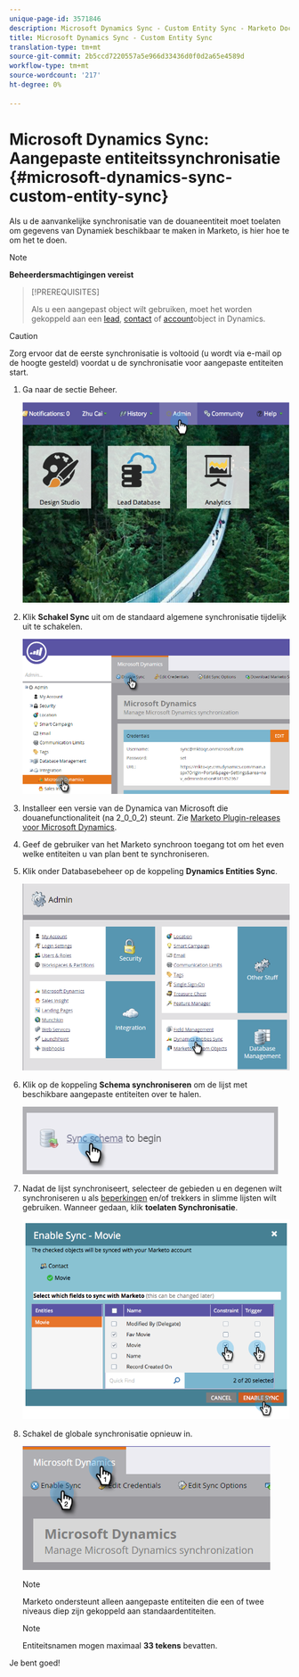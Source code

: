 ```yaml
---
unique-page-id: 3571846
description: Microsoft Dynamics Sync - Custom Entity Sync - Marketo Docs - Productdocumentatie
title: Microsoft Dynamics Sync - Custom Entity Sync
translation-type: tm+mt
source-git-commit: 2b5ccd7220557a5e966d33436d0f0d2a65e4589d
workflow-type: tm+mt
source-wordcount: '217'
ht-degree: 0%

---
```



# Microsoft Dynamics Sync: Aangepaste entiteitssynchronisatie {#microsoft-dynamics-sync-custom-entity-sync}

Als u de aanvankelijke synchronisatie van de douaneentiteit moet toelaten om gegevens van Dynamiek beschikbaar te maken in Marketo, is hier hoe te om het te doen.

>[!NOTE]
>
>**Beheerdersmachtigingen vereist**

>[!PREREQUISITES]
>
>Als u een aangepast object wilt gebruiken, moet het worden gekoppeld aan een [lead](/help/marketo/product-docs/crm-sync/microsoft-dynamics-sync/microsoft-dynamics-sync-details/microsoft-dynamics-sync-lead-sync.md), [contact](/help/marketo/product-docs/crm-sync/microsoft-dynamics-sync/microsoft-dynamics-sync-details/microsoft-dynamics-sync-contact-sync.md) of [account](/help/marketo/product-docs/crm-sync/microsoft-dynamics-sync/microsoft-dynamics-sync-details/microsoft-dynamics-sync-account-sync.md)object in Dynamics.

>[!CAUTION]
>
>Zorg ervoor dat de eerste synchronisatie is voltooid (u wordt via e-mail op de hoogte gesteld) voordat u de synchronisatie voor aangepaste entiteiten start.

1. Ga naar de sectie Beheer.

   ![](assets/image2014-10-20-14-3a32-3a16.png)

1. Klik **Schakel Sync** uit om de standaard algemene synchronisatie tijdelijk uit te schakelen.

   ![](assets/image2015-11-10-9-3a0-3a6.png)

1. Installeer een versie van de Dynamica van Microsoft die douanefunctionaliteit (na 2_0_0_2) steunt. Zie [Marketo Plugin-releases voor Microsoft Dynamics](/help/marketo/product-docs/crm-sync/microsoft-dynamics-sync/marketo-plugin-releases-for-microsoft-dynamics.md).

1. Geef de gebruiker van het Marketo synchroon toegang tot om het even welke entiteiten u van plan bent te synchroniseren.

1. Klik onder Databasebeheer op de koppeling **Dynamics Entities Sync**.

   ![](assets/image2015-11-10-9-3a6-3a55.png)

1. Klik op de koppeling **Schema synchroniseren** om de lijst met beschikbare aangepaste entiteiten over te halen.

   ![](assets/image2015-11-10-9-3a41-3a37.png)

1. Nadat de lijst synchroniseert, selecteer de gebieden u en degenen wilt synchroniseren u als [beperkingen](/help/marketo/product-docs/core-marketo-concepts/smart-lists-and-static-lists/using-smart-lists/add-a-constraint-to-a-smart-list-filter.md) en/of trekkers in slimme lijsten wilt gebruiken. Wanneer gedaan, klik **toelaten Synchronisatie**.

   ![](assets/image2014-10-20-14-3a32-3a55.png)

1. Schakel de globale synchronisatie opnieuw in.

   ![](assets/image2015-11-10-9-3a48-3a35.png)

   >[!NOTE]
   >
   >Marketo ondersteunt alleen aangepaste entiteiten die een of twee niveaus diep zijn gekoppeld aan standaardentiteiten.

   >[!NOTE]
   >
   >Entiteitsnamen mogen maximaal **33 tekens** bevatten.

Je bent goed!
